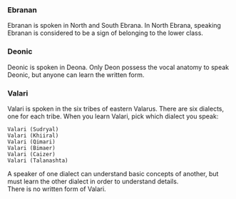 ### Ebranan
Ebranan is spoken in North and South Ebrana. In North Ebrana, speaking Ebranan is considered to be a sign of belonging to the lower class.

### Deonic
Deonic is spoken in Deona. Only Deon possess the vocal anatomy to speak Deonic, but anyone can learn the written form.

### Valari
Valari is spoken in the six tribes of eastern Valarus. There are six dialects, one for each tribe. When you learn Valari, pick which dialect you speak:<br>
```
Valari (Sudryal)
Valari (Khiiral)
Valari (Qimari)
Valari (Bimaer)
Valari (Caizer)
Valari (Talanashta)
```
A speaker of one dialect can understand basic concepts of another, but must learn the other dialect in order to understand details.<br>
There is no written form of Valari.<br>
